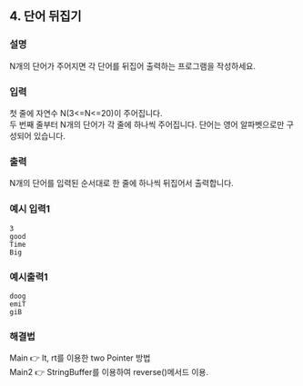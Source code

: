 ## 4. 단어 뒤집기
  
### 설명  
N개의 단어가 주어지면 각 단어를 뒤집어 출력하는 프로그램을 작성하세요.  
  
### 입력  
첫 줄에 자연수 N(3<=N<=20)이 주어집니다.  
두 번째 줄부터 N개의 단어가 각 줄에 하나씩 주어집니다. 단어는 영어 알파벳으로만 구성되어 있습니다.  
  
### 출력  
N개의 단어를 입력된 순서대로 한 줄에 하나씩 뒤집어서 출력합니다.  
  
### 예시 입력1  
```
3
good
Time
Big
```  
    
### 예시출력1  

```
doog
emiT
giB
```  
  
### 해결법   
Main 👉 lt, rt를 이용한 two Pointer 방법  
Main2 👉 StringBuffer를 이용하여 reverse()메서드 이용.   